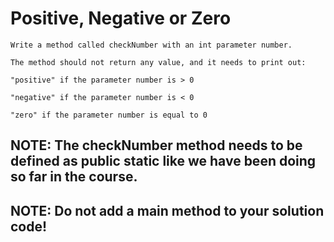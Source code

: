 # Positive, Negative or Zero

    Write a method called checkNumber with an int parameter number.

    The method should not return any value, and it needs to print out:

    "positive" if the parameter number is > 0

    "negative" if the parameter number is < 0

    "zero" if the parameter number is equal to 0

## NOTE: The checkNumber method needs to be defined as public static like we have been doing so far in the course.

## NOTE: Do not add a main method to your solution code!
